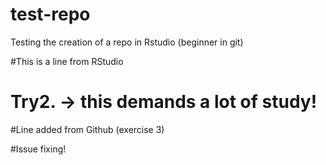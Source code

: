 # test-repo
Testing the creation of a repo in Rstudio (beginner in git)

#This is a line from RStudio

# Try2. -> this demands a lot of study!
#Line added from Github (exercise 3) 




#Issue fixing!